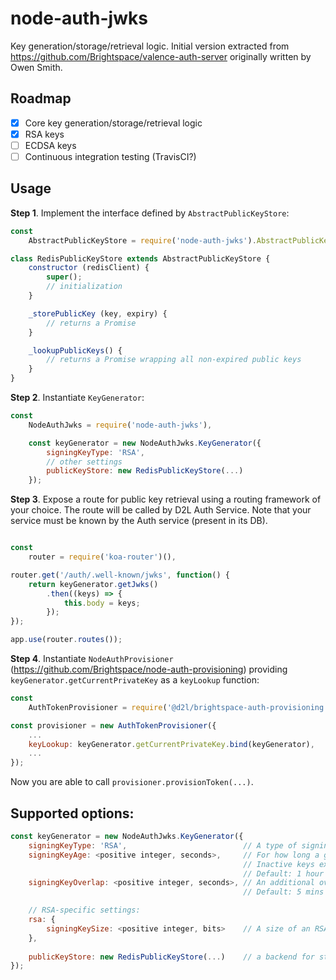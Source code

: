 # node-auth-jwks

Key generation/storage/retrieval logic.
Initial version extracted from https://github.com/Brightspace/valence-auth-server originally written by Owen Smith.

## Roadmap
- [x] Core key generation/storage/retrieval logic
- [x] RSA keys
- [ ] ECDSA keys
- [ ] Continuous integration testing (TravisCI?)

## Usage

**Step 1**. Implement the interface defined by `AbstractPublicKeyStore`:

```javascript
const
	AbstractPublicKeyStore = require('node-auth-jwks').AbstractPublicKeyStore;

class RedisPublicKeyStore extends AbstractPublicKeyStore {
	constructor (redisClient) {
		super();
		// initialization
	}

	_storePublicKey (key, expiry) {
		// returns a Promise
	}

	_lookupPublicKeys() {
		// returns a Promise wrapping all non-expired public keys
	}
}
```

**Step 2**. Instantiate `KeyGenerator`:

```javascript
const
	NodeAuthJwks = require('node-auth-jwks'),

	const keyGenerator = new NodeAuthJwks.KeyGenerator({
		signingKeyType: 'RSA',
		// other settings
		publicKeyStore: new RedisPublicKeyStore(...)
	});
```

**Step 3**. Expose a route for public key retrieval using a routing framework
of your choice. The route will be called by D2L Auth Service. Note that your service must be known by the Auth service (present in its DB).

```javascript

const
	router = require('koa-router')(),

router.get('/auth/.well-known/jwks', function() {
	return keyGenerator.getJwks()
		.then((keys) => {
			this.body = keys;
		});
});

app.use(router.routes());

```
**Step 4**. Instantiate `NodeAuthProvisioner`
(https://github.com/Brightspace/node-auth-provisioning) providing
`keyGenerator.getCurrentPrivateKey` as a `keyLookup` function:

```javascript
const
	AuthTokenProvisioner = require('@d2l/brightspace-auth-provisioning');

const provisioner = new AuthTokenProvisioner({
	...
	keyLookup: keyGenerator.getCurrentPrivateKey.bind(keyGenerator),
	...
});
```
Now you are able to call `provisioner.provisionToken(...)`.

## Supported options:

```javascript
const keyGenerator = new NodeAuthJwks.KeyGenerator({
	signingKeyType: 'RSA',							// A type of signing keys to generate. For now, only 'RSA'
	signingKeyAge: <positive integer, seconds>,		// For how long a generated pair of private/public keys remains active
													// Inactive keys expire, and a new key pair is generated
													// Default: 1 hour
	signingKeyOverlap: <positive integer, seconds>,	// An additional overlap period for an old public key to remain active
													// Default: 5 mins

	// RSA-specific settings:
	rsa: {
		signingKeySize: <positive integer, bits>	// A size of an RSA key to generate. Default: 1024 bits
	},
	
	publicKeyStore: new RedisPublicKeyStore(...)	// a backend for storing public keys. Can be anything: Redis, MSSQL, PostgreSQL.
});
```
